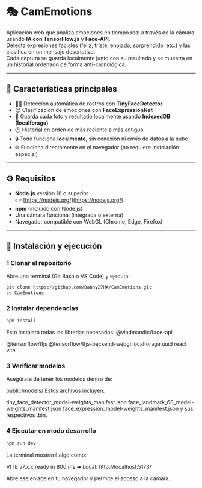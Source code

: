 # 🎭 CamEmotions
Aplicación web que analiza emociones en tiempo real a través de la cámara usando **IA con TensorFlow.js** y **Face-API**.  
Detecta expresiones faciales (feliz, triste, enojado, sorprendido, etc.) y las clasifica en un mensaje descriptivo.  
Cada captura se guarda localmente junto con su resultado y se muestra en un historial ordenado de forma anti-cronológica.

---

## 🧠 Características principales

- 🧍‍♂️ Detección automática de rostros con **TinyFaceDetector**  
- 😊 Clasificación de emociones con **FaceExpressionNet**  
- 💾 Guarda cada foto y resultado localmente usando **IndexedDB (localforage)**  
- 🕒 Historial en orden de más reciente a más antiguo  
- 🔒 Todo funciona **localmente**, sin conexión ni envío de datos a la nube  
- 🌐 Funciona directamente en el navegador (no requiere instalación especial)

---

## ⚙️ Requisitos

- **Node.js** versión 18 o superior  
  👉 [https://nodejs.org/](https://nodejs.org/)  
- **npm** (incluido con Node.js)
- Una cámara funcional (integrada o externa)
- Navegador compatible con WebGL (Chrome, Edge, Firefox)

---

## 🚀 Instalación y ejecución

### 1 Clonar el repositorio
Abre una terminal (Git Bash o VS Code) y ejecuta:

```bash
git clone https://github.com/Danny27HA/CamEmotions.git
cd CamEmotions
```
### 2 Instalar dependencias
```bash
npm install
```
Esto instalará todas las librerías necesarias:
@vladmandic/face-api

@tensorflow/tfjs
@tensorflow/tfjs-backend-webgl
localforage
uuid
react
vite

### 3 Verificar modelos
Asegúrate de tener los modelos dentro de:

public/models/  Estos archivos incluyen:

tiny_face_detector_model-weights_manifest.json
face_landmark_68_model-weights_manifest.json
face_expression_model-weights_manifest.json
y sus respectivos .bin.

### 4 Ejecutar en modo desarrollo
```bash
npm run dev
```
La terminal mostrará algo como:

VITE v7.x.x  ready in 800 ms
➜  Local: http://localhost:5173/


Abre ese enlace en tu navegador y permite el acceso a la cámara.
